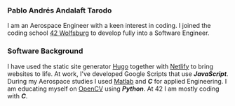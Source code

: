 ### Pablo Andrés Andalaft Tarodo

I am an Aerospace Engineer with a keen interest in coding. I joined the coding school [42 Wolfsburg](https://www.42wolfsburg.de) to develop fully into a Software Engineer.

### Software Background 

I have used the static site generator [Hugo](https://gohugo.io) together with [Netlify](https://www.netlify.com) to bring websites to life. At work, I've developed Google Scripts that use ***JavaScript***. During my Aerospace studies I used [Matlab](https://www.mathworks.com/) and ***C*** for applied Engineering. I am educating myself on [OpenCV](https://opencv.org/) using ***Python***. At 42 I am mostly coding with ***C***.

<!--
**pandaero/pandaero** is a ✨ _special_ ✨ repository because its `README.md` (this file) appears on your GitHub profile.

Here are some ideas to get you started:

- 🔭 I’m currently working on ...
- 🌱 I’m currently learning ...
- 👯 I’m looking to collaborate on ...
- 🤔 I’m looking for help with ...
- 💬 Ask me about ...
- 📫 How to reach me: ...
- 😄 Pronouns: ...
- ⚡ Fun fact: ...
-->
